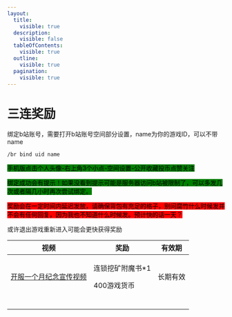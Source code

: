 ```yaml
---
layout:
  title:
    visible: true
  description:
    visible: false
  tableOfContents:
    visible: true
  outline:
    visible: true
  pagination:
    visible: true
---
```


# 三连奖励

绑定b站账号，需要打开b站账号空间部分设置，name为你的游戏ID，可以不带name

`/br bind uid name`

<mark style="background-color:green;">手机版点击个人头像-右上角3个小点-空间设置-公开收藏投币点赞关注</mark>

<mark style="background-color:green;">绑定成功会有提示！如果没看到提示可能是服务器访问b站被限制了，可以多发几次或者隔几小时再次尝试绑定。</mark>

<mark style="background-color:red;">奖励会在一定时间内延迟发放，请确保背包有充足的格子，别问腐竹什么时候发并不会有任何回复，因为我也不知道什么时候发。预计快的话一天？</mark>

或许退出游戏重新进入可能会更快获得奖励

| 视频                                                         | 奖励                             | 有效期  |
| ---------------------------------------------------------- | ------------------------------ | ---- |
| [开服一个月纪念宣传视频](https://www.bilibili.com/video/BV1Va4y197ur) | <p>连锁挖矿附魔书*1</p><p>400游戏货币</p> | 长期有效 |
|                                                            |                                |      |
|                                                            |                                |      |
|                                                            |                                |      |
|                                                            |                                |      |

